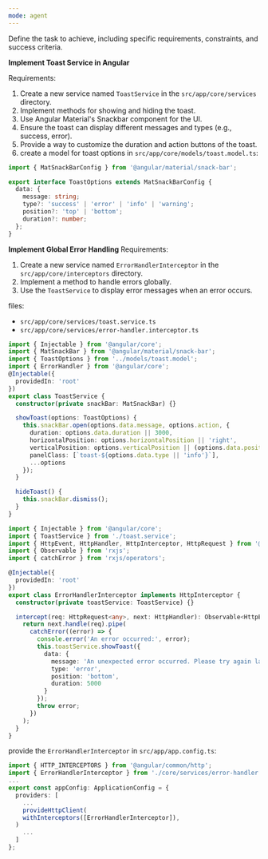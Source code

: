 ```yaml
---
mode: agent
---
```

Define the task to achieve, including specific requirements, constraints, and success criteria.

**Implement Toast Service in Angular**

Requirements:
1. Create a new service named `ToastService` in the `src/app/core/services` directory.
2. Implement methods for showing and hiding the toast.
3. Use Angular Material's Snackbar component for the UI.
4. Ensure the toast can display different messages and types (e.g., success, error).
5. Provide a way to customize the duration and action buttons of the toast.
6. create a model for toast options in `src/app/core/models/toast.model.ts`:

```typescript
import { MatSnackBarConfig } from '@angular/material/snack-bar';

export interface ToastOptions extends MatSnackBarConfig {
  data: {
    message: string;
    type?: 'success' | 'error' | 'info' | 'warning';
    position?: 'top' | 'bottom';
    duration?: number;
  };
}
```


**Implement Global Error Handling**
Requirements:
1. Create a new service named `ErrorHandlerInterceptor` in the `src/app/core/interceptors` directory.
2. Implement a method to handle errors globally.
3. Use the `ToastService` to display error messages when an error occurs.

files:
- `src/app/core/services/toast.service.ts`
- `src/app/core/services/error-handler.interceptor.ts`

```typescript
import { Injectable } from '@angular/core';
import { MatSnackBar } from '@angular/material/snack-bar';
import { ToastOptions } from '../models/toast.model';
import { ErrorHandler } from '@angular/core';
@Injectable({
  providedIn: 'root'
})
export class ToastService {
  constructor(private snackBar: MatSnackBar) {}

  showToast(options: ToastOptions) {
    this.snackBar.open(options.data.message, options.action, {
      duration: options.data.duration || 3000,
      horizontalPosition: options.horizontalPosition || 'right',
      verticalPosition: options.verticalPosition || (options.data.position === 'top' ? 'top' : 'bottom'),
      panelClass: [`toast-${options.data.type || 'info'}`],
      ...options
    });
  }

  hideToast() {
    this.snackBar.dismiss();
  }
}

```

```typescript
import { Injectable } from '@angular/core';
import { ToastService } from './toast.service';
import { HttpEvent, HttpHandler, HttpInterceptor, HttpRequest } from '@angular/common/http';
import { Observable } from 'rxjs';
import { catchError } from 'rxjs/operators';

@Injectable({
  providedIn: 'root'
})
export class ErrorHandlerInterceptor implements HttpInterceptor {
  constructor(private toastService: ToastService) {}

  intercept(req: HttpRequest<any>, next: HttpHandler): Observable<HttpEvent<any>> {
    return next.handle(req).pipe(
      catchError((error) => {
        console.error('An error occurred:', error);
        this.toastService.showToast({
          data: {
            message: 'An unexpected error occurred. Please try again later.',
            type: 'error',
            position: 'bottom',
            duration: 5000
          }
        });
        throw error;
      })
    );
  }
}
```

provide the `ErrorHandlerInterceptor` in `src/app/app.config.ts`:

```typescript
import { HTTP_INTERCEPTORS } from '@angular/common/http';
import { ErrorHandlerInterceptor } from './core/services/error-handler.interceptor';
...
export const appConfig: ApplicationConfig = {
  providers: [
    ...
    provideHttpClient(
    withInterceptors([ErrorHandlerInterceptor]),
  )
    ...
  ]
};
```
  
